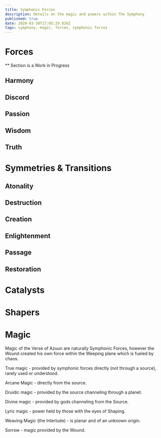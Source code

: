 ```yaml
---
title: Symphonic Forces
description: Details on the magic and powers within The Symphony
published: true
date: 2020-03-30T17:05:29.826Z
tags: symphony, magic, forces, symphonic forces
---
```


# Forces
** Section is a Work in Progress

## Harmony

## Discord

## Passion

## Wisdom

## Truth

# Symmetries & Transitions

## Atonality

## Destruction

## Creation

## Enlightenment

## Passage

## Restoration


# Catalysts


# Shapers

# Magic

Magic of the Verse of Azuun are naturally Symphonic Forces, however the Wound created his own force within the Weeping plane which is fueled by chaos. 

True magic - provided by symphonic forces directly (not through a source), rarely used or understood.

Arcane Magic - directly from the source.  

Druidic magic - provided by the source channeling through a planet. 

Divine magic - provided by gods channeling from the Source. 

Lyric magic - power held by those with the eyes of Shaping.

Weaving Magic (the Interlude) - is planar and of an unknown origin.

Sorrow - magic provided by the Wound.
